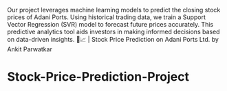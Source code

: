Our project leverages machine learning models to predict the closing stock prices of Adani Ports. Using historical trading data, we train a Support Vector Regression (SVR) model to forecast future prices accurately. This predictive analytics tool aids investors in making informed decisions based on data-driven insights. 🚀📈 |
Stock Price Prediction on Adani Ports Ltd. by Ankit Parwatkar 
# Stock-Price-Prediction-Project
